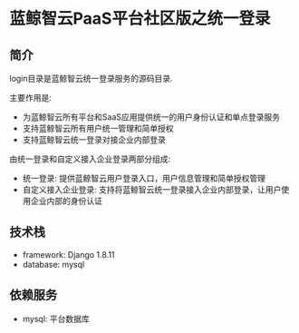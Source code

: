 # 蓝鲸智云PaaS平台社区版之统一登录

## 简介

login目录是蓝鲸智云统一登录服务的源码目录.

主要作用是:
- 为蓝鲸智云所有平台和SaaS应用提供统一的用户身份认证和单点登录服务
- 支持蓝鲸智云所有用户统一管理和简单授权
- 支持蓝鲸智云统一登录对接企业内部登录

由统一登录和自定义接入企业登录两部分组成:

- 统一登录: 提供蓝鲸智云用户登录入口，用户信息管理和简单授权管理
- 自定义接入企业登录: 支持将蓝鲸智云统一登录接入企业内部登录，让用户使用企业内部的身份认证


## 技术栈

- framework: Django 1.8.11
- database: mysql


## 依赖服务

- mysql: 平台数据库
